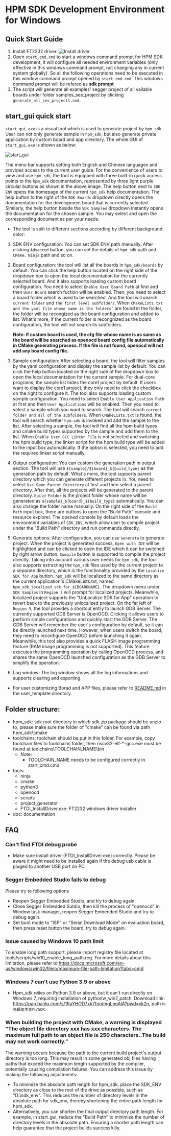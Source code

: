 # HPM SDK Development Environment for Windows

## Quick Start Guide
1. Install FT2232 driver.
![Install driver](doc/img/ftdi_install.png)
1. Open `start_cmd.cmd` to start a windows command prompt for HPM SDK development, it will configure all needed environment variables (only effective in this windows command prompt, not changing any in current system globally). So all the following operations need to be executed in this window command prompt opened by `start_cmd.cmd`. This windows command prompt will be refered as **sdk prompt**
1. The script will generate all examples' segger project of all vailable boards under folder  samples_ses_project by clicking `generate_all_ses_projects.cmd`.

## start_gui quick start
`start_gui.exe` is a visual tool which is used to generate project by `hpm_sdk`. User can not only generate sample in `hpm_sdk`, but also generate private application by custom board and app directory. The whole GUI of `start_gui.exe` is shown as below:

![start_gui](doc/img/start_gui.png)

The menu bar supports setting both English and Chinese languages and provides access to the current user guide. For the convenience of users to view and use `hpm_sdk`, the tool is equipped with three built-in quick access points to the `hpm_sdk` documentation, represented by three light purple circular buttons as shown in the above image. The help button next to `SDK ENV` opens the homepage of the current `hpm_sdk` help documentation. The help button to the right of the `SDK Boards` dropdown directly opens the documentation for the development board that is currently selected. Similarly, the help button beside the `SDK Samples` dropdown instantly opens the documentation for the chosen sample. You may select and open the corresponding document as per your needs.

- The tool is split to different sections according by different background color:

1. SDK ENV configuration: You can set SDK ENV path manually. After clicking `Advanced` button, you can set the details of `hpm_sdk` path and `CMake、Ninja` path and so on.

2. Board configuration: the tool will list all the boards in `hpm_sdk/boards` by default. You can click the help button located on the right side of the dropdown box to open the local documentation for the currently selected board. And it also supports loading custom board configuration. You need to select `Enable User Board Path` at first and then `User Board` search fuction will be enabled. Then, you need to select a board folder which is used to be searched. And the tool will search `current folder` and `the first level subfolders`. When `CMakeLists.txt and the yaml file whose name is the folders'` are found in the folder, the folder will be recongized as the board configuration and added to list. What's more, if the current folder is recongnized as the board configuration, the tool will not search its subfolders.

    **Note: If custom board is used, the cfg file whose name is as same as the board will be searched as openocd board config file automatically in CMake generating process. If the file is not found, openocd will not add any board config file.**

3. Sample configuration: After selecting a board, the tool will filter samples by the yaml configuration and display the sample list by default. You can click the help button located on the right side of the dropdown box to open the local documentation for the current sample. For dual-core programs, the sample list hides the core1 project by default. If users want to display the core1 project, they only need to click the checkbox on the right to configure it. The tool also supports loading custom sample configuration. You need to select `Enable User Application Path` at first and then `User Applications` will be enabled. Then you need to select a sample which you want to search. The tool wiil search `current folder and all of the subfolders`. When `CMakeLists.txt` is found, the tool will search whether `hpm-sdk` is invoked and add the sample to the list. After selecting a sample, the tool will find all the hpm build types and cmake build types supported by the sample and add them to the list. When `Enable User GCC Linker File` is not selected and switching the hpm build type, the linker script for the hpm build type will be added to the input box automatically. If the option is selected, you need to add the required linker script manually.

4. Output configuration: You can custom the generation path in output section. The tool will use `${sample}/${board}_${build_type}` as the generation path by default. What's more, the tool supports parent directory which you can generate different projects in. You need to select `Use Same Parent Directory` at first and then select a parent directory. After that, all the projects will be generated to the parent directory. `Build Folder` is the project folder whose name will be generated as `${sample}_${board}_${build_type}` automatically. You can also change the folder name manually. On the right side of the `Build Path` input box, there are buttons to open the "Build Path" console and resource explorer. The opened console by default loads the environment variables of `SDK_ENV`,  which allow user to compile project under the "Build Path" directory and run commands directly.

5. Generate options: After configuration, you can use `Generate` to generate project. When the project is generated success, `Open with IDE` will be highlighted and can be clicked to open the IDE which it can be switched by right arrow button. `Compile` button is supported to compile the project directly. Taking into account various user needs for `hpm_sdk`, the tool also supports extracting the `hpm_sdk` files used by the current project to a separate directory, which is the functionality provided by the `Localize SDK for App` button. `hpm_sdk` will be localized to the same directory as the current application's CMakeLists.txt, named `hpm_sdk_localized_sdk_for_${BOARDNAME}`. The dropdown menu under `SDK Samples` in `Region 3` will prompt for localized projects. Meanwhile, localized project supports the "UnLocalize SDK for App" operation to revert back to the previously unlocalized project. On the far left of `Region 5`, the tool provides a shortcut entry to launch GDB Server. The currently supported GDB Server is OpenOCD. Clicking it allows users to perform simple configurations and quickly start the GDB Server. The GDB Server will remember the user's configuration by default, so it can be directly launched next time. However, when users switch the board, they need to reconfigure OpenOCD before launching it again. Meanwhile, this tool also provides a quick FLASH image programming feature (RAM image programming is not supported). This feature executes the programming operation by calling OpenOCD process, and shares the same OpenOCD launched configuration as the GDB Server to simplify the operation.

6. Log window: The log window shows all the log informations and supports clearing and exporting.

- For user customizing Borad and APP files, please refer to [README.md](user_template/README_en.md) in the user_template directory.

## Folder structure:
- hpm_sdk: sdk root directory in which sdk zip package should be unzip to, please make sure the folder of "cmake" can be found via path hpm_sdk\cmake
- toolchains: toolchain should be put in this folder. For example, copy toolchain files to toolchains folder, then riscv32-elf-\*-gcc.exe must be found at toolchains\TOOLCHAIN_NAME\bin
  - Note:
    - TOOLCHAIN_NAME needs to be configured correctly in start_cmd.cmd
- tools:
  - ninja
  - cmake
  - python3
  - openocd
  - scripts
  - project_generator
  - FTDI_InstallDriver.exe: FT2232 windows driver installer
- doc: documentation

## FAQ
### Can't find FTDI debug probe
  - Make sure install driver (FTDI_InstallDriver.exe) correctly. Please be aware it might need to be installed again if the debug usb cable is pluged to another USB port on PC.
### Segger Embedded Studio fails to debug
  Please try to following options
  - Reopen Segger Embedded Studio, and try to debug again
  - Close Segger Embedded Sutdio, then kill the process of "openocd" in Window task manager, reopen Segger Embedded Studio and try to debug again.
  - Set boot mode to "ISP" or "Serial Download Mode" on evaluation board, then press reset button the board, try to debug again.
### Issue caused by Windows 10 path limit
  To enable long path support, please import registry file located at tools/scripts/win10_enable_long_path.reg. For more details about this limitation, please refer to https://docs.microsoft.com/en-us/windows/win32/fileio/maximum-file-path-limitation?tabs=cmd
### Windows 7 can't use Python 3.9 or above
  - Hpm_sdk relies on Python 3.9 or above, but it can't run directly on Windows 7, requiring installation of pythonw_win7_patch. Download link: https://pan.baidu.com/s/1RaYHOD7xk7fnotmgLpoAlA?pwd=xk2n, path is `先楫技术资料/SDK`.
### When building the project with CMake, a warning is displayed “The object file directory xxx has xxx characters. The maximum full path to an object file is 250 characters..The build may not work correctly.”
  The warning occurs because the path to the current build project's output directory is too long. This may result in some generated obj files having paths that exceed the maximum length supported by the compiler, potentially causing compilation failures. You can address this issue by making the following adjustments:
  - To minimize the absolute path length for hpm_sdk, place the SDK_ENV directory as close to the root of the drive as possible, such as "D:\sdk_env". This reduces the number of directory levels in the absolute path for sdk_env, thereby shortening the entire path length for hpm_sdk.
  - Alternatively, you can shorten the final output directory path length. For example, in start_gui, reduce the "Build Path" to minimize the number of directory levels in the absolute path. Ensuring a shorter path length can help guarantee that the project builds successfully.
  
